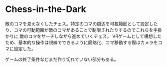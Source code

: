 # Chess-in-the-Dark

敵のコマを見えなくしたチェス。特定のコマの周辺を可視範囲として設定したり、コマの可動範囲が敵のコマがあることで制限されたりするのでこれらを手掛かりに
敵のコマをサーチしながら進めていくチェス。
VRゲームとして構想したため、基本的な操作は視線でできるように簡略化、コマ移動する際はカメラをコマに設定した。

ゲームの終了条件などまだ作り切れていない部分もある。
